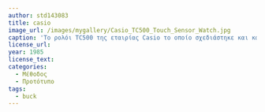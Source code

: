 ```yaml
---
author: std143083
title: casio 
image_url: /images/mygallery/Casio_TC500_Touch_Sensor_Watch.jpg
caption: 'To ρολόι TC500 της εταιρίας Casio το οποίο σχεδιάστηκε και κατασκευάστηκε τη δεκαετία 80 παρείχε λειτουργίες υπολογιστή με χρήση οθόνης αφής. Η συγκεκριμένη εταιρία παρηγαγε πληθώρα μοντέλων ρολογιών υπολογιστή με αυξημένες λειτουργίες, όπως τηλεφωνικοί κατάλογοι, ευρετήρια ονομάτων και διευθύνσεων, χρονόμετρα κτλ' 
license_url:
year: 1985
license_text:
categories:
  - Μέθοδος 
  - Προτότυπο 
tags:
  - buck 
---
```

